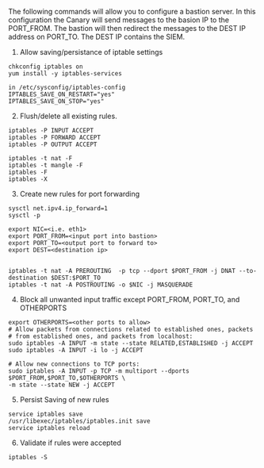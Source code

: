 
The following commands will allow you to configure a bastion server. 
In this configuration the Canary will send messages to the basion IP to the PORT_FROM. 
The bastion will then redirect the messages to the DEST IP address on PORT_TO. The DEST IP contains the SIEM. 

1) Allow saving/persistance of iptable settings
```
chkconfig iptables on
yum install -y iptables-services 

```
```
in /etc/sysconfig/iptables-config
IPTABLES_SAVE_ON_RESTART="yes"
IPTABLES_SAVE_ON_STOP="yes"

```
2) Flush/delete all existing rules. 
```
iptables -P INPUT ACCEPT
iptables -P FORWARD ACCEPT
iptables -P OUTPUT ACCEPT

iptables -t nat -F
iptables -t mangle -F
iptables -F
iptables -X
```

3) Create new rules for port forwarding
```
sysctl net.ipv4.ip_forward=1
sysctl -p

export NIC=<i.e. eth1>
export PORT_FROM=<input port into bastion>
export PORT_TO=<output port to forward to>
export DEST=<destination ip>


iptables -t nat -A PREROUTING  -p tcp --dport $PORT_FROM -j DNAT --to-destination $DEST:$PORT_TO
iptables -t nat -A POSTROUTING -o $NIC -j MASQUERADE

```

4) Block all unwanted input traffic except PORT_FROM, PORT_TO, and OTHERPORTS
```
export OTHERPORTS=<other ports to allow>
# Allow packets from connections related to established ones, packets
# from established ones, and packets from localhost:
sudo iptables -A INPUT -m state --state RELATED,ESTABLISHED -j ACCEPT
sudo iptables -A INPUT -i lo -j ACCEPT

# Allow new connections to TCP ports:
sudo iptables -A INPUT -p TCP -m multiport --dports $PORT_FROM,$PORT_TO,$OTHERPORTS \
-m state --state NEW -j ACCEPT
```

5) Persist Saving of new rules
```
service iptables save
/usr/libexec/iptables/iptables.init save
service iptables reload
```

6) Validate if rules were accepted
```
iptables -S
```
